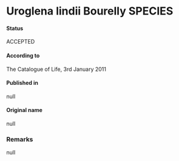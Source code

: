 Uroglena lindii Bourelly SPECIES
=======

#### Status
ACCEPTED

#### According to
The Catalogue of Life, 3rd January 2011

#### Published in
null

#### Original name
null

### Remarks
null